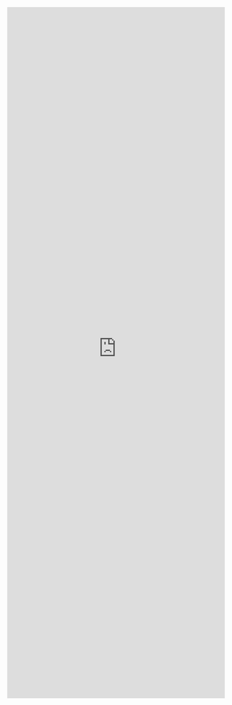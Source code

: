 <iframe 
    title='Checkbox Examples'
    src='https://fabricweb.z5.web.core.windows.net/pr-deploy-site/refs/pull/9333/merge/fabric-website-resources/dist/index.html#/examples/checkbox?docsExample=true'
    frameborder='no'
    height='1600'
    style='width: 100%;'
>
